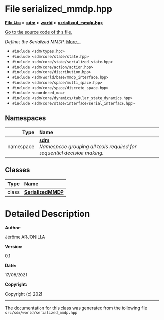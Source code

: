 
# File serialized\_mmdp.hpp

<link rel="stylesheet" href="https://cdnjs.cloudflare.com/ajax/libs/KaTeX/0.5.1/katex.min.css">
<link rel="stylesheet" href="https://cdn.jsdelivr.net/github-markdown-css/2.2.1/github-markdown.css"/>



[**File List**](files.md) **>** [**sdm**](dir_ae1b8d8c3d2627954ba53c22978558f0.md) **>** [**world**](dir_414fa79a2aeb4aba632c04a0d3a53fff.md) **>** [**serialized\_mmdp.hpp**](serialized__mmdp_8hpp.md)

[Go to the source code of this file.](serialized__mmdp_8hpp_source.md)

_Defines the Serialized MMDP._ [More...](#detailed-description)

* `#include <sdm/types.hpp>`
* `#include <sdm/core/state/state.hpp>`
* `#include <sdm/core/state/serialized_state.hpp>`
* `#include <sdm/core/action/action.hpp>`
* `#include <sdm/core/distribution.hpp>`
* `#include <sdm/world/base/mmdp_interface.hpp>`
* `#include <sdm/core/space/multi_space.hpp>`
* `#include <sdm/core/space/discrete_space.hpp>`
* `#include <unordered_map>`
* `#include <sdm/core/dynamics/tabular_state_dynamics.hpp>`
* `#include <sdm/core/state/interface/serial_interface.hpp>`









## Namespaces

| Type | Name |
| ---: | :--- |
| namespace | [**sdm**](namespacesdm.md) <br>_Namespace grouping all tools required for sequential decision making._  |

## Classes

| Type | Name |
| ---: | :--- |
| class | [**SerializedMMDP**](classsdm_1_1SerializedMMDP.md) <br> |













# Detailed Description




**Author:**

Jérôme ARJONILLA 




**Version:**

0.1 




**Date:**

17/08/2021




**Copyright:**

Copyright (c) 2021 




    

------------------------------
The documentation for this class was generated from the following file `src/sdm/world/serialized_mmdp.hpp`